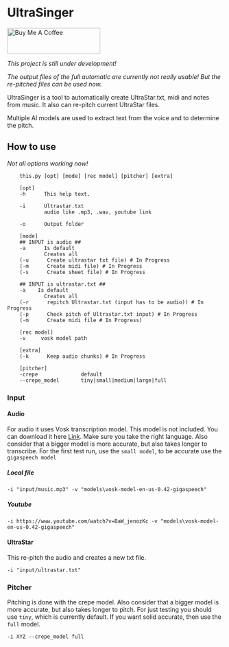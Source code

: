 # UltraSinger 

<a href="https://www.buymeacoffee.com/rakuri255" target="_blank"><img src="https://cdn.buymeacoffee.com/buttons/v2/default-yellow.png" alt="Buy Me A Coffee" style="height: 60px !important;width: 217px !important;" ></a>

_This project is still under development!_

_The output files of the full automatic are currently not really usable!
But the re-pitched files can be used now._

UltraSinger is a tool to automatically create UltraStar.txt, midi and notes from music. 
It also can re-pitch current UltraStar files.

Multiple AI models are used to extract text from the voice and to determine the pitch. 

## How to use

_Not all options working now!_
```commandline
    this.py [opt] [mode] [rec model] [pitcher] [extra]
    
    [opt]
    -h      This help text.
    
    -i      Ultrastar.txt
            audio like .mp3, .wav, youtube link
    
    -o      Output folder
    
    [mode]
    ## INPUT is audio ##
    -a      Is default
            Creates all
    (-u      Create ultrastar txt file) # In Progress
    (-m      Create midi file) # In Progress
    (-s      Create sheet file) # In Progress
    
    ## INPUT is ultrastar.txt ##
    -a    Is default
            Creates all
    (-r      repitch Ultrastar.txt (input has to be audio)) # In Progress
    (-p      Check pitch of Ultrastar.txt input) # In Progress
    (-m      Create midi file # In Progress)

    [rec model]
    -v     vosk model path
      
    [extra]
    (-k      Keep audio chunks) # In Progress
    
    [pitcher]
    -crepe              default
    --crepe_model       tiny|small|medium|large|full
```

### Input

#### Audio

For audio it uses Vosk transcription model. This model is not included. You can download it here [Link](https://alphacephei.com/vosk/models).
Make sure you take the right language. Also consider that a bigger model is more accurate, but also takes longer to transcribe.
For the first test run, use the `small model`, to be accurate use the `gigaspeech model`

##### Local file

```commandline
-i "input/music.mp3" -v "models\vosk-model-en-us-0.42-gigaspeech"
```

##### Youtube

```commandline
-i https://www.youtube.com/watch?v=BaW_jenozKc -v "models\vosk-model-en-us-0.42-gigaspeech"
```

#### UltraStar

This re-pitch the audio and creates a new txt file.

```commandline
-i "input/ultrastar.txt"
```

### Pitcher

Pitching is done with the crepe model. 
Also consider that a bigger model is more accurate, but also takes longer to pitch.
For just testing you should use `tiny`, which is currently default.
If you want solid accurate, then use the `full` model.

```commandline
-i XYZ --crepe_model full
```